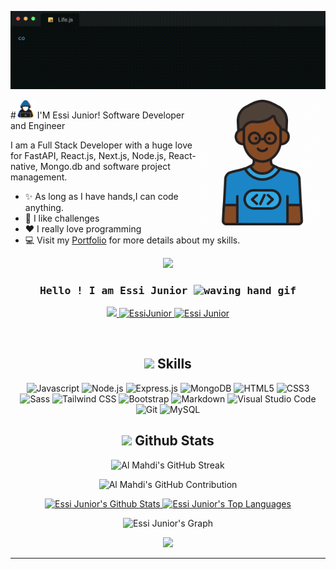 
![EssiJunior Banner Image](./Life.js.gif)

<div>
  <img align="right" width="40%" src="./me.png" alt="my image" title="my image">
</div>

#<img src="https://github.com/0xAbdulKhalid/0xAbdulKhalid/raw/main/assets/mdImages/about_me.gif" width="30px"> I'M Essi Junior! 
Software Developer and Engineer
<br /> 
              
<p align="left">I am a Full Stack Developer with a huge love for FastAPI, React.js, Next.js, Node.js, React-native, Mongo.db and software project management. </p>

- ✨ As long as I have hands,I can code anything.
- 🌱 I like challenges
- ❤ I really love programming
- 💻 Visit my [Portfolio](https://essijunior.com) for more details about my skills.


<p align="center">
  <a href="https://github.com/DenverCoder1/readme-typing-svg"><img src="https://readme-typing-svg.herokuapp.com?font=Time+New+Roman&color=cyan&size=40&center=true&vCenter=true&width=800&height=100&lines=Code+is+Life..&hearts;++,;+Fullstack+Developer,;Software+Engineering+Student,;Active+Learner,;Love+to+learn+new+stuffs..<3"></a>
</p>
<h3 align="center">
        <samp> Hello ! I am
                <b> Essi Junior <img src="https://user-images.githubusercontent.com/72663882/171687151-bb31c996-c9d2-49c8-b593-734946893b23.gif" alt="waving hand gif" aria-hidden="true" width="15" /> </b>
        </samp>
</h3>

<p align="center">
 <a href="https://twitter.com/EssiJunior7" target="_blank">
  <img src="https://img.shields.io/badge/Twitter-1DA1F2?style=for-the-badge&logo=twitter&logoColor=white" />
 </a>
 <a href="https://www.instagram.com/essijunior_21" target="_blank">
  <img src="https://img.shields.io/badge/Instagram-e1306c?style=for-the-badge&logo=instagram&logoColor=white" alt="EssiJunior" />
 </a> 
  <a href="https://t.me/ESSI_Junior" target="_blank">
    <img src="https://img.shields.io/badge/telegram-0088b9.svg?style=for-the-badge&logo=telegram&logoColor=#0088b9" alt="Essi Junior"  />
  </a> 
</p>
<br />


<h2 align="center"><img src="https://media2.giphy.com/media/QssGEmpkyEOhBCb7e1/giphy.gif?cid=ecf05e47a0n3gi1bfqntqmob8g9aid1oyj2wr3ds3mg700bl&rid=giphy.gif" width ="25"> Skills</h2>

<div align="center">
        
![Javascript](https://img.shields.io/badge/Javascript-F0DB4F?style=for-the-badge&labelColor=black&logo=javascript&logoColor=F0DB4F)
![Node.js](https://img.shields.io/badge/Node.js-3C873A?style=for-the-badge&labelColor=black&logo=node.js&logoColor=3C873A)
![Express.js](https://img.shields.io/badge/Express.js-000000?style=for-the-badge&logo=express&logoColor=white)
![MongoDB](https://img.shields.io/badge/MongoDB-4EA94B?style=for-the-badge&logo=mongodb&logoColor=white)
![HTML5](https://img.shields.io/badge/HTML5-E34F26?style=for-the-badge&logo=html5&logoColor=white)
![CSS3](https://img.shields.io/badge/CSS3-1572B6?style=for-the-badge&logo=css3&logoColor=white)
![Sass](https://img.shields.io/badge/Sass-CC6699?style=for-the-badge&logo=sass&logoColor=white)
![Tailwind CSS](https://img.shields.io/badge/Tailwind_CSS-092749?style=for-the-badge&logo=tailwindcss&logoColor=06B6D4&labelColor=000000)
![Bootstrap](https://img.shields.io/badge/Bootstrap-563D7C?style=for-the-badge&logo=bootstrap&logoColor=white)
![Markdown](https://img.shields.io/badge/Markdown-000000?style=for-the-badge&logo=markdown&logoColor=white)
![Visual Studio Code](https://img.shields.io/badge/Visual_Studio_Code-0078d7?style=for-the-badge&logo=visual-studio-code&logoColor=white)
![Git](https://img.shields.io/badge/Git-F05032?style=for-the-badge&logo=git&logoColor=white)
![MySQL](https://img.shields.io/badge/MySQL-4479A1?style=for-the-badge&logo=mysql&logoColor=white)

</div>

<h2 align="center"><img src="https://media.giphy.com/media/iY8CRBdQXODJSCERIr/giphy.gif" width="35"> Github Stats </h2>

<p align="center">
    <img src="https://github-readme-streak-stats.herokuapp.com/?user=EssiJunior&theme=radical&border=7F3FBF&background=0D1117" alt="Al Mahdi's GitHub Streak" />
</p>

<p align="center">
    <img src="https://github-profile-summary-cards.vercel.app/api/cards/profile-details?username=EssiJunior&theme=radical" alt="Al Mahdi's GitHub Contribution" />
</p>

<p align="center">
    <a href="https://github.com/EssiJunior">
        <img alt="Essi Junior's Github Stats" src="https://denvercoder1-github-readme-stats.vercel.app/api?username=EssiJunior&show_icons=true&count_private=true&theme=react&border_color=7F3FBF&bg_color=0D1117&title_color=F85D7F&icon_color=F8D866" height="192px" />
    </a>
    <a href="https://github.com/EssiJunior">
        <img alt="Essi Junior's Top Languages" src="https://denvercoder1-github-readme-stats.vercel.app/api/top-langs/?username=EssiJunior&langs_count=10&layout=compact&theme=react&border_color=7F3FBF&bg_color=0D1117&title_color=F85D7F&icon_color=F8D866" height="192px" />
    </a>
</p>

<p align="center">
    <img src="https://github-readme-activity-graph.vercel.app/graph?username=EssiJunior&custom_title=Essi%Junior's%20GitHub%20Activity%20Graph&bg_color=0D1117&color=7F3FBF&line=7F3FBF&point=7F3FBF&area_color=FFFFFF&title_color=FFFFFF&area=true" alt="Essi Junior's Graph" />
</p>
<p align="center">
     <img src="https://capsule-render.vercel.app/api?type=waving&color=gradient&height=100&width=500&&section=footer"/>
</p>

---

